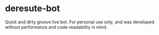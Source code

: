 # deresute-bot
Quick and dirty groove live bot. For personal use only, and was developed without performance and code-readability in mind.